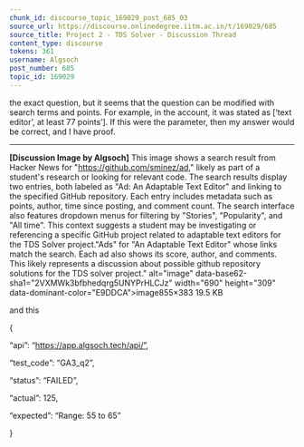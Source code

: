 ```yaml
---
chunk_id: discourse_topic_169029_post_685_03
source_url: https://discourse.onlinedegree.iitm.ac.in/t/169029/685
source_title: Project 2 - TDS Solver - Discussion Thread
content_type: discourse
tokens: 361
username: Algsoch
post_number: 685
topic_id: 169029
---
```


 the exact question, but it seems that the question can be modified with search terms and points. For example, in the account, it was stated as [‘text editor’, at least 77 points’]. If this were the parameter, then my answer would be correct, and I have proof.

---

**[Discussion Image by Algsoch]** This image shows a search result from Hacker News for "https://github.com/sminez/ad," likely as part of a student's research or looking for relevant code. The search results display two entries, both labeled as "Ad: An Adaptable Text Editor" and linking to the specified GitHub repository. Each entry includes metadata such as points, author, time since posting, and comment count. The search interface also features dropdown menus for filtering by "Stories", "Popularity", and "All time". This context suggests a student may be investigating or referencing a specific GitHub project related to adaptable text editors for the TDS Solver project."Ads" for "An Adaptable Text Editor" whose links match the search. Each ad also shows its score, author, and comments. This likely represents a discussion about possible github repository solutions for the TDS solver project." alt="image" data-base62-sha1="2VXMWk3bfbhedqrg5UNYPrHLCJz" width="690" height="309" data-dominant-color="E9DDCA">image855×383 19.5 KB

and this

{

“api”: “https://app.algsoch.tech/api/”,

“test_code”: “GA3_q2”,

“status”: “FAILED”,

“actual”: 125,

“expected”: “Range: 55 to 65”

}

